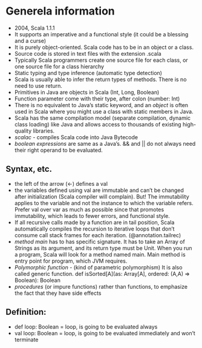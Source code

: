 Generela information
====================
- 2004, Scala 1.1.1
- It supports an imperative and a functional style (it could be a blessing and a curse)
- It is purely object-oriented. Scala code has to be in an object or a class.
- Source code is stored in text files with the extension .scala
- Typically Scala programmers create one source file for each class, or one source file for a class hierarchy
- Static typing and type inference (automatic type detection)
- Scala is usually able to infer the return types of methods. There is no need to use return.
- Primitives in Java are objects in Scala (Int, Long, Boolean)
- Function parameter come with their type, after colon (number: Int)
- There is no equivalent to Java’s static keyword, and an *object* is often used in Scala where you might use a class with static members in Java.
- Scala has the same compilation model (separate compilation, dynamic class loading) like Java and allows access to thousands of existing high-quality libraries.
- *scalac* - compiles Scala code into Java Bytecode
- *boolean expressions* are same as a Java’s. && and || do not always need their right operand to be evaluated.


## Syntax, etc.
- the left of the arrow (<-) defines a val
- the variables defined using val are immutable and can’t be changed after initialization (Scala compiler will complain). But! The immutability applies to the variable and not the instance to which the variable refers. Prefer val over var as much as possible since that promotes immutability, which leads to fewer errors, and functional style.
- If all recursive calls made by a function are in tail position, Scala automatically compiles the recursion to iterative loops that don’t consume call stack frames for each iteration. (@annotation.tailrec)
- *method main* has to has specific signature. It has to take an Array of Strings as its argument, and its return type must be Unit. When you run a program, Scala will look for a method named main. Main method is entry point for program, which JVM requires.
- *Polymorphic function* - (kind of parametric polymorphism) It is also called generic function.
    def isSorted[A](as: Array[A], ordered: (A,A) => Boolean): Boolean
- *procedures* (or impure functions) rather than functions, to emphasize the fact that they have side effects

## Definition:
- def loop: Boolean = loop, is going to be evaluated always
- val loop: Boolean = loop, is going to be evaluated immediately and won’t terminate
